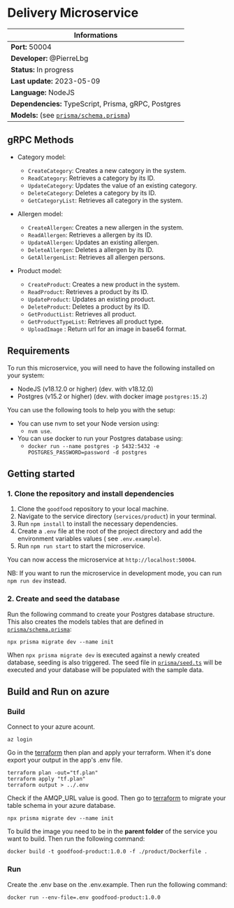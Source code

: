# Delivery Microservice

| Informations                                                       |
|--------------------------------------------------------------------|
| **Port:** 50004                                                    |
| **Developer:** @PierreLbg                                          |
| **Status:** In progress                                            |
| **Last update:** 2023-05-09                                        |
| **Language:** NodeJS                                               |
| **Dependencies:** TypeScript, Prisma, gRPC, Postgres               |
| **Models:** (see [`prisma/schema.prisma`](./prisma/schema.prisma)) |

## gRPC Methods

- Category model:

    - `CreateCategory`: Creates a new category in the system.
    - `ReadCategory`: Retrieves a category by its ID.
    - `UpdateCategory`: Updates the value of an existing category.
    - `DeleteCategory`: Deletes a category by its ID.
    - `GetCategoryList`: Retrieves all category in the system.

- Allergen model:
    - `CreateAllergen`: Creates a new allergen in the system.
    - `ReadAllergen`: Retrieves a allergen by its ID.
    - `UpdateAllergen`: Updates an existing allergen.
    - `DeleteAllergen`: Deletes a allergen by its ID.
    - `GetAllergenList`: Retrieves all allergen persons.

- Product model:
    - `CreateProduct`: Creates a new product in the system.
    - `ReadProduct`: Retrieves a product by its ID.
    - `UpdateProduct`: Updates an existing product.
    - `DeleteProduct`: Deletes a product by its ID.
    - `GetProductList`: Retrieves all product.
    - `GetProductTypeList`: Retrieves all product type.
    - `UploadImage` : Return url for an image in base64 format.

## Requirements

To run this microservice, you will need to have the following installed on your system:

- NodeJS (v18.12.0 or higher) (dev. with v18.12.0)
- Postgres (v15.2 or higher) (dev. with docker image `postgres:15.2`)

You can use the following tools to help you with the setup:

- You can use nvm to set your Node version using:
    - `nvm use`.
- You can use docker to run your Postgres database using:
    - `docker run --name postgres -p 5432:5432 -e POSTGRES_PASSWORD=password -d postgres`

## Getting started

### 1. Clone the repository and install dependencies

1. Clone the `goodfood` repository to your local machine.
2. Navigate to the service directory (`services/product`) in your terminal.
3. Run `npm install` to install the necessary dependencies.
4. Create a `.env` file at the root of the project directory and add the environment variables values (
   see `.env.example`).
5. Run `npm run start` to start the microservice.

You can now access the microservice at `http://localhost:50004`.

NB: If you want to run the microservice in development mode, you can run `npm run dev` instead.

### 2. Create and seed the database

Run the following command to create your Postgres database structure. This also creates the models tables that are
defined in [`prisma/schema.prisma`](./prisma/schema.prisma):

```
npx prisma migrate dev --name init
```

When `npx prisma migrate dev` is executed against a newly created database, seeding is also triggered. The seed file
in [`prisma/seed.ts`](./prisma/seed.ts) will be executed and your database will be populated with the sample data.

## Build and Run on azure

### Build

Connect to your azure acount.
```
az login
```

Go in the [terraform](./terraform) then plan and apply your terraform. When it's done export your output in the app's .env file.
```
terraform plan -out="tf.plan"
terraform apply "tf.plan"
terraform output > ../.env
```

Check if the AMQP_URL value is good.
Then go to [terraform](./prisma) to migrate your table schema in your azure database.
```
npx prisma migrate dev --name init
```

To build the image you need to be in the **parent folder** of the service you want to build. Then run the following
command:

```
docker build -t goodfood-product:1.0.0 -f ./product/Dockerfile .
```

### Run

Create the .env base on the .env.example. Then run the following command:

```
docker run --env-file=.env goodfood-product:1.0.0 
```